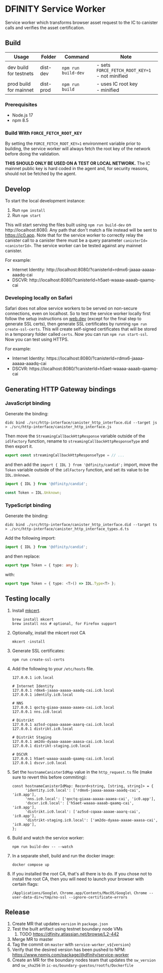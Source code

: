 # DFINITY Service Worker

Service worker which transforms browser asset request to the IC to canister calls and verifies the asset certification.

## Build

| Usage                  | Folder    | Command             | Note                                              |
| ---------------------- | --------- | ------------------- | ------------------------------------------------- |
| dev build for testnets | dist-dev  | `npm run build-dev` | - sets `FORCE_FETCH_ROOT_KEY=1`<br>- not minified |
| prod build for mainnet | dist-prod | `npm run build`     | - uses IC root key<br>- minified                  |

### Prerequisites

- Node.js 17
- npm 8.5

### Build With `FORCE_FETCH_ROOT_KEY`

By setting the `FORCE_FETCH_ROOT_KEY=1` environment variable prior to building, the service worker will
always fetch the root key of the network before doing the validation.

**THIS SHOULD ONLY BE USED ON A TEST OR LOCAL NETWORK.** The IC mainnet public key is hard coded in
the agent and, for security reasons, should not be fetched by the agent.

## Develop

To start the local development instance:

1. Run `npm install`
2. Run `npm start`

This will start serving the files built using `npm run build-dev` on http://localhost:8080. Any path that don't match a file instead will be sent to https://ic0.app.
Note that for the service worker to correctly relay the canister call to a canister there must be a query parameter `canisterId=<canisterId>`.
The service worker can be tested against any mainnet canister.

For example:

- Internet Identity: http://localhost:8080/?canisterId=rdmx6-jaaaa-aaaaa-aaadq-cai
- DSCVR: http://localhost:8080/?canisterId=h5aet-waaaa-aaaab-qaamq-cai

### Developing locally on Safari

Safari does not allow service workers to be served on non-secure connections, even on localhost. So to test the service worker locally first follow the setup instructions on [web.dev](https://web.dev/how-to-use-local-https/) (except for the final step to generate SSL certs), then generate SSL certificates by running `npm run create-ssl-certs`. This will create self-signed certificates that will be stored in a temporary folder called `certs`. Now you can run `npm run start-ssl`. Now you can test using HTTPS.

For example:

- Internet Identity: https://localhost:8080/?canisterId=rdmx6-jaaaa-aaaaa-aaadq-cai
- DSCVR: https://localhost:8080/?canisterId=h5aet-waaaa-aaaab-qaamq-cai

## Generating HTTP Gateway bindings

### JavaScript binding

Generate the binding:

```shell
didc bind ./src/http-interface/canister_http_interface.did --target js > ./src/http-interface/canister_http_interface.js
```

Then move the `StreamingCallbackHttpResponse` variable outside of the `idlFactory` function, rename to `streamingCallbackHttpResponseType` and then export it.

```typescript
export const streamingCallbackHttpResponseType = // ...
```

and then add the `import { IDL } from '@dfinity/candid';` import, move the `Token` variable outside of the `idlFactory` function, and set its value to be `IDL.Unknown`.

```typescript
import { IDL } from '@dfinity/candid';

const Token = IDL.Unknown;
```

### TypeScript binding

Generate the binding:

```shell
didc bind ./src/http-interface/canister_http_interface.did --target ts > ./src/http-interface/canister_http_interface_types.d.ts
```

Add the following import:

```typescript
import { IDL } from '@dfinity/candid';
```

and then replace:

```typescript
export type Token = { type: any };
```

with:

```typescript
export type Token = { type: <T>() => IDL.Type<T> };
```

## Testing locally
1. Install [mkcert](https://github.com/FiloSottile/mkcert).
      ```shell
      brew install mkcert
      brew install nss # optional, for Firefox support
      ```
1. Optionally, install the mkcert root CA
      ```shell
      mkcert -install
      ```
1. Generate SSL certificates:
      ```shell
      npm run create-ssl-certs
      ```
1. Add the following to your `/etc/hosts` file.
      ```shell
      127.0.0.1 ic0.local

      # Internet Identity
      127.0.0.1 rdmx6-jaaaa-aaaaa-aaadq-cai.ic0.local
      127.0.0.1 identity.ic0.local

      # NNS
      127.0.0.1 qoctq-giaaa-aaaaa-aaaea-cai.ic0.local
      127.0.0.1 nns.ic0.local

      # Distrikt
      127.0.0.1 az5sd-cqaaa-aaaae-aaarq-cai.ic0.local
      127.0.0.1 distrikt.ic0.local

      # Distrikt Staging
      127.0.0.1 am2do-dyaaa-aaaae-aaasa-cai.ic0.local
      127.0.0.1 distrikt-staging.ic0.local

      # DSCVR
      127.0.0.1 h5aet-waaaa-aaaab-qaamq-cai.ic0.local
      127.0.0.1 dscvr.ic0.local
      ```
1. Set the `hostnameCanisterIdMap` value in the `http_request.ts` file (make sure to revert this before commiting):
      ```shell
      const hostnameCanisterIdMap: Record<string, [string, string]> = {
            'identity.ic0.local': ['rdmx6-jaaaa-aaaaa-aaadq-cai', 'ic0.app'],
            'nns.ic0.local': ['qoctq-giaaa-aaaaa-aaaea-cai', 'ic0.app'],
            'dscvr.ic0.local': ['h5aet-waaaa-aaaab-qaamq-cai', 'ic0.app'],
            'distrikt.ic0.local': ['az5sd-cqaaa-aaaae-aaarq-cai', 'ic0.app'],
            'distrikt-staging.ic0.local': ['am2do-dyaaa-aaaae-aaasa-cai', 'ic0.app'],
      };
      ```
1. Build and watch the service worker:
      ```shell
      npm run build-dev -- --watch
      ```
1. In a separate shell, build and run the docker image:
      ```shell
      docker compose up
      ```
1. If you installed the root CA, that's all there is to do. If you chose not to install the root CA, then you will need to launch your browser with certain flags:
      ```
      /Applications/Google\ Chrome.app/Contents/MacOS/Google\ Chrome --user-data-dir=/tmp/no-ssl --ignore-certificate-errors
      ```

## Release

1. Create MR that updates `version` in `package.json`
2. Test the built artifact using testnet boundary node VMs
   1. TODO https://dfinity.atlassian.net/browse/L2-442
3. Merge MR to master
4. Tag the commit on `master` with `service-worker_v${version}`
5. Verify that the desired version has been pushed to NPM: https://www.npmjs.com/package/@dfinity/service-worker
6. Create an MR for the boundary nodes team that updates the `sw_version` and `sw_sha256` in `ic-os/boundary-guestos/rootfs/Dockerfile`
